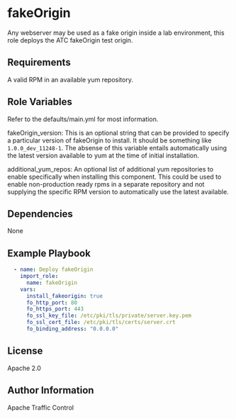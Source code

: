 <!--
    Licensed to the Apache Software Foundation (ASF) under one
    or more contributor license agreements.  See the NOTICE file
    distributed with this work for additional information
    regarding copyright ownership.  The ASF licenses this file
    to you under the Apache License, Version 2.0 (the
    "License"); you may not use this file except in compliance
    with the License.  You may obtain a copy of the License at

      http://www.apache.org/licenses/LICENSE-2.0

    Unless required by applicable law or agreed to in writing,
    software distributed under the License is distributed on an
    "AS IS" BASIS, WITHOUT WARRANTIES OR CONDITIONS OF ANY
    KIND, either express or implied.  See the License for the
    specific language governing permissions and limitations
    under the License.
-->
fakeOrigin
=========

Any webserver may be used as a fake origin inside a lab environment, this role deploys the ATC fakeOrigin test origin.

Requirements
------------

A valid RPM in an available yum repository.

Role Variables
--------------

Refer to the defaults/main.yml for most information.

fakeOrigin_version: This is an optional string that can be provided to specify a particular version of fakeOrigin to install.  It should be something like `1.0.0_dev_11248-1`.  The absense of this variable entails automatically using the latest version available to yum at the time of initial installation.

additional_yum_repos: An optional list of additional yum repositories to enable specifically when installing this component.  This could be used to enable non-production ready rpms in a separate repository and not supplying the specific RPM version to automatically use the latest available.

Dependencies
------------

None

Example Playbook
----------------
```yaml
  - name: Deploy fakeOrigin
    import_role:
      name: fakeOrigin
    vars:
      install_fakeorigin: true
      fo_http_port: 80
      fo_https_port: 443
      fo_ssl_key_file: /etc/pki/tls/private/server.key.pem
      fo_ssl_cert_file: /etc/pki/tls/certs/server.crt
      fo_binding_address: "0.0.0.0"
```

License
-------

Apache 2.0

Author Information
------------------

Apache Traffic Control
